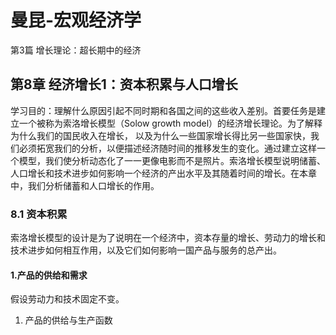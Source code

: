 # 曼昆-宏观经济学

第3篇 增长理论：超长期中的经济

## 第8章 经济增长1：资本积累与人口增长

学习目的：理解什么原因引起不同时期和各国之间的这些收入差别。首要任务是建立一个被称为索洛增长模型（Solow growth model）的经济增长理论。为了解释为什么我们的国民收入在增长， 以及为什么一些国家增长得比另一些国家快，我们必须拓宽我们的分析，以便描述经济随时间的推移发生的变化。通过建立这样一个模型，我们使分析动态化了一一更像电影而不是照片。索洛增长模型说明储蓄、人口增长和技术进步如何影响一个经济的产出水平及其随着时间的增长。在本章中，我们分析储蓄和人口增长的作用。

### 8.1 资本积累

索洛增长模型的设计是为了说明在一个经济中，资本存量的增长、劳动力的增长和技术进步如何相互作用，以及它们如何影响一国产品与服务的总产出。

#### 1.产品的供给和需求

假设劳动力和技术固定不变。

1. 产品的供给与生产函数